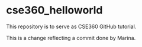 # cse360_helloworld
This repository is to serve as CSE360 GitHub tutorial.

This is a change reflecting a commit done by Marina.
